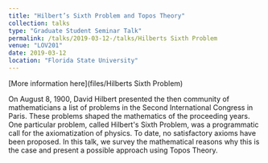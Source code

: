 ```yaml
---
title: "Hilbert’s Sixth Problem and Topos Theory"
collection: talks
type: "Graduate Student Seminar Talk"
permalink: /talks/2019-03-12-/talks/Hilberts Sixth Problem
venue: "LOV201"
date: 2019-03-12
location: "Florida State University"
---
```


[More information here](files/Hilberts Sixth Problem)

On August 8, 1900, David Hilbert presented the then community of mathematicians a list of problems in the Second International Congress in Paris. These problems shaped the mathematics of the proceeding years. One particular problem, called Hilbert&apos;s Sixth Problem, was a programmatic call for the axiomatization of physics. To date, no satisfactory axioms have been proposed. In this talk, we survey the mathematical reasons why this is the case and present a possible approach using Topos Theory.
